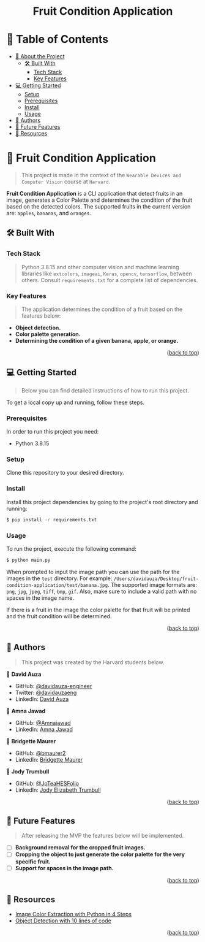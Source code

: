 <div align="center">
  <h1><b>Fruit Condition Application</b></h1>
</div>

# 📗 Table of Contents

- [📖 About the Project](#about-project)
  - [🛠 Built With](#built-with)
    - [Tech Stack](#tech-stack)
    - [Key Features](#key-features)
- [💻 Getting Started](#getting-started)
  - [Setup](#setup)
  - [Prerequisites](#prerequisites)
  - [Install](#install)
  - [Usage](#usage)
- [👥 Authors](#authors)
- [🔭 Future Features](#future-features)
- [🙏 Resources](#resources)

# 📖 Fruit Condition Application <a name="about-project"></a>

> This project is made in the context of the `Wearable Devices and Computer Vision` course at `Harvard`.

**Fruit Condition Application** is a CLI application that detect fruits in an image, generates a Color Palette and 
determines the condition of the fruit based on the detected colors. The supported fruits in the current version are:
`apples`, `bananas`, and `oranges`.

## 🛠 Built With <a name="built-with"></a>

### Tech Stack <a name="tech-stack"></a>

> Python 3.8.15 and other computer vision and machine learning libraries like `extcolors`, `imageai`, `Keras`, `opencv`,
`tensorflow`, between others. Consult `requirements.txt` for a complete list of dependencies.

### Key Features <a name="key-features"></a>

> The application determines the condition of a fruit based on the features below:

- **Object detection.**
- **Color palette generation.**
- **Determining the condition of a given banana, apple, or orange.**

<p align="right">(<a href="#readme-top">back to top</a>)</p>

## 💻 Getting Started <a name="getting-started"></a>

> Below you can find detailed instructions of how to run this project.

To get a local copy up and running, follow these steps.

### Prerequisites

In order to run this project you need:

- Python 3.8.15

### Setup

Clone this repository to your desired directory.

### Install

Install this project dependencies by going to the project's root directory and running:

```sh
$ pip install -r requirements.txt
```

### Usage

To run the project, execute the following command:

```sh
$ python main.py
```

When prompted to input the image path you can use the path for the images in the `test` directory. For example: 
`/Users/davidauza/Desktop/fruit-condition-application/test/banana.jpg`. The supported image formats are: `png`, `jpg`,
`jpeg`, `tiff`, `bmp`, `gif`. Also, make sure to include a valid path with no spaces in the image name.

If there is a fruit in the image the color palette for that fruit will be printed and the fruit condition will be
determined.

<p align="right">(<a href="#readme-top">back to top</a>)</p>

## 👥 Authors <a name="authors"></a>

> This project was created by the Harvard students below.

👤 **David Auza**

- GitHub: [@davidauza-engineer](https://github.com/davidauza-engineer)
- Twitter: [@davidauzaeng](https://twitter.com/davidauzaeng)
- LinkedIn: [David Auza](https://www.linkedin.com/in/davidauza-engineer/)

👤 **Amna Jawad**

- GitHub: [@Amnajawad](https://github.com/Amnajawad)
- LinkedIn: [Amna Jawad](https://www.linkedin.com/in/amna-jawad-bb687078/)

👤 **Bridgette Maurer**

- GitHub: [@bmaurer2](https://github.com/bmaurer2)
- LinkedIn: [Bridgette Maurer](https://www.linkedin.com/in/bridgette-maurer/)

👤 **Jody Trumbull**

- GitHub: [@JoTeaHESFolio](https://github.com/JoTeaHESFolio)
- LinkedIn: [Jody Elizabeth Trumbull](https://www.linkedin.com/in/jodyelizabethtrumbull/)

<p align="right">(<a href="#readme-top">back to top</a>)</p>

## 🔭 Future Features <a name="future-features"></a>

> After releasing the MVP the features below will be implemented.

- [ ] **Background removal for the cropped fruit images.**
- [ ] **Cropping the object to just generate the color palette for the very specific fruit.**
- [ ] **Support for spaces in the image path.**
 
<p align="right">(<a href="#readme-top">back to top</a>)</p>

## 📝 Resources <a name="resources"></a>

- [Image Color Extraction with Python in 4 Steps](https://towardsdatascience.com/image-color-extraction-with-python-in-4-steps-8d9370d9216e)
- [Object Detection with 10 lines of code](https://towardsdatascience.com/object-detection-with-10-lines-of-code-d6cb4d86f606)

<p align="right">(<a href="#readme-top">back to top</a>)</p>

